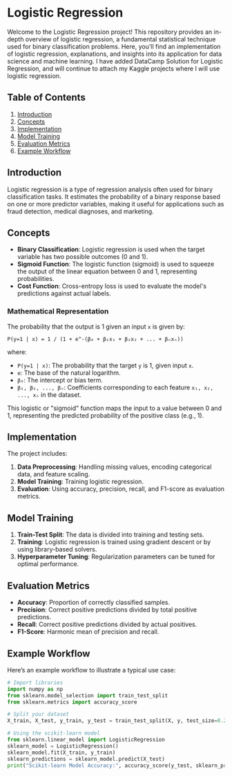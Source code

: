 # Logistic Regression

Welcome to the Logistic Regression project! This repository provides an in-depth overview of logistic regression, a fundamental statistical technique used for binary classification problems. Here, you'll find an implementation of logistic regression, explanations, and insights into its application for data science and machine learning. I have added DataCamp Solution for Logistic Regression, and will continue to attach my Kaggle projects where I will use logistic regression.

## Table of Contents
1. [Introduction](#introduction)
2. [Concepts](#concepts)
3. [Implementation](#implementation)
5. [Model Training](#model-training)
6. [Evaluation Metrics](#evaluation-metrics)
7. [Example Workflow](#example-workflow)

## Introduction
Logistic regression is a type of regression analysis often used for binary classification tasks. It estimates the probability of a binary response based on one or more predictor variables, making it useful for applications such as fraud detection, medical diagnoses, and marketing.


## Concepts
- **Binary Classification**: Logistic regression is used when the target variable has two possible outcomes (0 and 1).
- **Sigmoid Function**: The logistic function (sigmoid) is used to squeeze the output of the linear equation between 0 and 1, representing probabilities.
- **Cost Function**: Cross-entropy loss is used to evaluate the model's predictions against actual labels.

### Mathematical Representation

The probability that the output is 1 given an input `x` is given by:

    P(y=1 | x) = 1 / (1 + e^-(β₀ + β₁x₁ + β₂x₂ + ... + βₙxₙ))

where:

- `P(y=1 | x)`: The probability that the target `y` is 1, given input `x`.
- `e`: The base of the natural logarithm.
- `β₀`: The intercept or bias term.
- `β₁, β₂, ..., βₙ`: Coefficients corresponding to each feature `x₁, x₂, ..., xₙ` in the dataset.

This logistic or "sigmoid" function maps the input to a value between 0 and 1, representing the predicted probability of the positive class (e.g., 1).


## Implementation
The project includes:
1. **Data Preprocessing**: Handling missing values, encoding categorical data, and feature scaling.
2. **Model Training**: Training logistic regression.
3. **Evaluation**: Using accuracy, precision, recall, and F1-score as evaluation metrics.

## Model Training
1. **Train-Test Split**: The data is divided into training and testing sets.
2. **Training**: Logistic regression is trained using gradient descent or by using library-based solvers.
3. **Hyperparameter Tuning**: Regularization parameters can be tuned for optimal performance.

## Evaluation Metrics
- **Accuracy**: Proportion of correctly classified samples.
- **Precision**: Correct positive predictions divided by total positive predictions.
- **Recall**: Correct positive predictions divided by actual positives.
- **F1-Score**: Harmonic mean of precision and recall.

## Example Workflow

Here’s an example workflow to illustrate a typical use case:

```python
# Import libraries
import numpy as np
from sklearn.model_selection import train_test_split
from sklearn.metrics import accuracy_score

# Split your dataset
X_train, X_test, y_train, y_test = train_test_split(X, y, test_size=0.2, random_state=42)

# Using the scikit-learn model
from sklearn.linear_model import LogisticRegression
sklearn_model = LogisticRegression()
sklearn_model.fit(X_train, y_train)
sklearn_predictions = sklearn_model.predict(X_test)
print("Scikit-learn Model Accuracy:", accuracy_score(y_test, sklearn_predictions))
